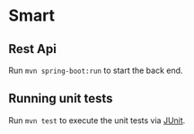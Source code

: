# Smart 

## Rest Api

Run `mvn spring-boot:run` to start the back end. 

## Running unit tests

Run `mvn test` to execute the unit tests via [JUnit](https://karma-runner.github.io).

